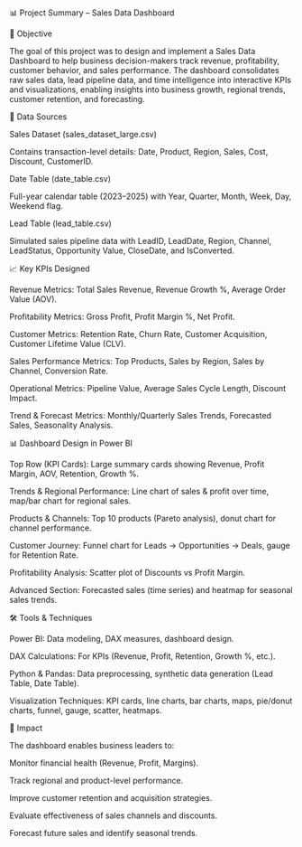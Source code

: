 📊 Project Summary – Sales Data Dashboard

🎯 Objective

The goal of this project was to design and implement a Sales Data Dashboard to help business decision-makers track revenue, profitability, customer behavior, and sales performance. The dashboard consolidates raw sales data, lead pipeline data, and time intelligence into interactive KPIs and visualizations, enabling insights into business growth, regional trends, customer retention, and forecasting.

📂 Data Sources

Sales Dataset (sales_dataset_large.csv)

Contains transaction-level details: Date, Product, Region, Sales, Cost, Discount, CustomerID.

Date Table (date_table.csv)

Full-year calendar table (2023–2025) with Year, Quarter, Month, Week, Day, Weekend flag.

Lead Table (lead_table.csv)

Simulated sales pipeline data with LeadID, LeadDate, Region, Channel, LeadStatus, Opportunity Value, CloseDate, and IsConverted.

📈 Key KPIs Designed

Revenue Metrics: Total Sales Revenue, Revenue Growth %, Average Order Value (AOV).

Profitability Metrics: Gross Profit, Profit Margin %, Net Profit.

Customer Metrics: Retention Rate, Churn Rate, Customer Acquisition, Customer Lifetime Value (CLV).

Sales Performance Metrics: Top Products, Sales by Region, Sales by Channel, Conversion Rate.

Operational Metrics: Pipeline Value, Average Sales Cycle Length, Discount Impact.

Trend & Forecast Metrics: Monthly/Quarterly Sales Trends, Forecasted Sales, Seasonality Analysis.

📊 Dashboard Design in Power BI

Top Row (KPI Cards): Large summary cards showing Revenue, Profit Margin, AOV, Retention, Growth %.

Trends & Regional Performance: Line chart of sales & profit over time, map/bar chart for regional sales.

Products & Channels: Top 10 products (Pareto analysis), donut chart for channel performance.

Customer Journey: Funnel chart for Leads → Opportunities → Deals, gauge for Retention Rate.

Profitability Analysis: Scatter plot of Discounts vs Profit Margin.

Advanced Section: Forecasted sales (time series) and heatmap for seasonal sales trends.

🛠 Tools & Techniques

Power BI: Data modeling, DAX measures, dashboard design.

DAX Calculations: For KPIs (Revenue, Profit, Retention, Growth %, etc.).

Python & Pandas: Data preprocessing, synthetic data generation (Lead Table, Date Table).

Visualization Techniques: KPI cards, line charts, bar charts, maps, pie/donut charts, funnel, gauge, scatter, heatmaps.

🚀 Impact

The dashboard enables business leaders to:

Monitor financial health (Revenue, Profit, Margins).

Track regional and product-level performance.

Improve customer retention and acquisition strategies.

Evaluate effectiveness of sales channels and discounts.

Forecast future sales and identify seasonal trends.

